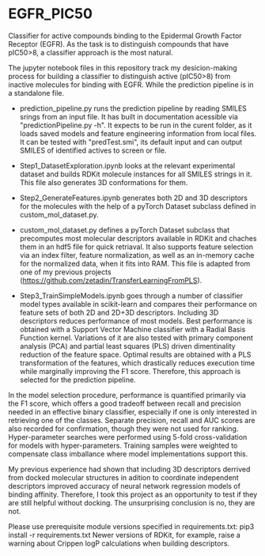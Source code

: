 # EGFR_PIC50
Classifier for active compounds binding to the Epidermal Growth Factor Receptor (EGFR).
As the task is to distinguish compounds that have pIC50>8, a classifier approach
is the most natural.

The jupyter notebook files in this repository track my desicion-making process
for building a classifier to distinguish active (pIC50>8) from inactive molecules
for binding with EGFR. While the prediction pipeline is in a standalone file.

- prediction_pipeline.py runs the prediction pipeline by reading SMILES srings from
an input file. It has built in documentation acessible via "predictionPipeline.py -h".
It expects to be run in the curent folder, as it loads saved models and feature
engineering information from local files. It can be tested with "predTest.smi",
its default input and can output SMILES of identified actives to screen or file.

- Step1_DatasetExploration.ipynb looks at the relevant experimental dataset and
builds RDKit molecule instances for all SMILES strings in it. This file also
generates 3D conformations for them.

- Step2_GenerateFeatures.ipynb generates both 2D and 3D descriptors for the molecules
with the help of a pyTorch Dataset subclass defined in custom_mol_dataset.py.

- custom_mol_dataset.py defines a pyTorch Dataset subclass that precomputes most molecular
descriptors available in RDKit and chaches them in an hdf5 file for quick retriaval.
It also supports feature selection via an index filter, feature normalization,
as well as an in-memory cache for the normalized data, when it fits into RAM.
This file is adapted from one of my previous projects (https://github.com/zetadin/TransferLearningFromPLS).

- Step3_TrainSimpleModels.ipynb goes through a number of classifier model types available in
scikit-learn and compares their performance on feature sets of both 2D and 2D+3D descriptors.
Including 3D descriptors reduces performance of most models. Best performance is obtained with
a Support Vector Machine classifier with a Radial Basis Function kernel.
Variations of it are also tested with primary component analysis (PCA) and
partial least squares (PLS) driven dimentinality reduction of the feature space.
Optimal results are obtained with a PLS transformation of the features,
which drastically reduces execution time while marginally improving the F1 score.
Therefore, this approach is selected for the prediction pipeline.

In the model selection procedure, performance is quantified primarily via the F1 score,
which offers a good tradeoff between recall and precision needed in an effective binary classifier,
especially if one is only interested in retrieving one of the classes.
Separate precision, recall and AUC scores are also recorded for confirmation,
though they were not used for ranking.
Hyper-parameter searches were performed using 5-fold cross-validation for models with
hyper-parameters. Training samples were weighted to compensate class imballance where model
implementations support this.

My previous experience had shown that including 3D descriptors derrived from docked molecular
structures in adition to coordinate independent descriptors
improved accuracy of neural network regression models of binding affinity.
Therefore, I took this project as an opportunity to test if they are still helpful without docking.
The unsurprising conclusion is no, they are not.


Please use prerequisite module versions specified in requirements.txt: 
	pip3 install -r requirements.txt
Newer versions of RDKit, for example, raise a warning about Crippen logP calculations
when building descriptors.
